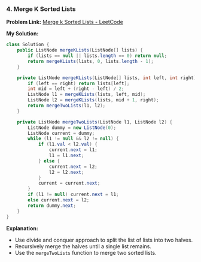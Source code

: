 ### 4. Merge K Sorted Lists
**Problem Link:** [Merge k Sorted Lists - LeetCode](https://leetcode.com/problems/merge-k-sorted-lists/)

**My Solution:**
```java
class Solution {
    public ListNode mergeKLists(ListNode[] lists) {
        if (lists == null || lists.length == 0) return null;
        return mergeKLists(lists, 0, lists.length - 1);
    }

    private ListNode mergeKLists(ListNode[] lists, int left, int right) {
        if (left == right) return lists[left];
        int mid = left + (right - left) / 2;
        ListNode l1 = mergeKLists(lists, left, mid);
        ListNode l2 = mergeKLists(lists, mid + 1, right);
        return mergeTwoLists(l1, l2);
    }

    private ListNode mergeTwoLists(ListNode l1, ListNode l2) {
        ListNode dummy = new ListNode(0);
        ListNode current = dummy;
        while (l1 != null && l2 != null) {
            if (l1.val < l2.val) {
                current.next = l1;
                l1 = l1.next;
            } else {
                current.next = l2;
                l2 = l2.next;
            }
            current = current.next;
        }
        if (l1 != null) current.next = l1;
        else current.next = l2;
        return dummy.next;
    }
}
```

**Explanation:**
- Use divide and conquer approach to split the list of lists into two halves.
- Recursively merge the halves until a single list remains.
- Use the `mergeTwoLists` function to merge two sorted lists.

